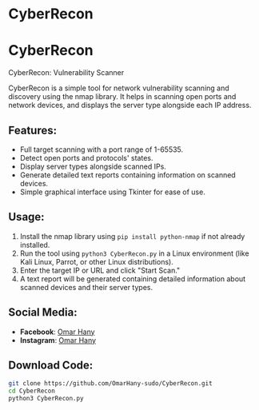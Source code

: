 # CyberRecon
# CyberRecon
CyberRecon: Vulnerability Scanner

CyberRecon is a simple tool for network vulnerability scanning and discovery using the nmap library. It helps in scanning open ports and network devices, and displays the server type alongside each IP address.

## Features:
- Full target scanning with a port range of 1-65535.
- Detect open ports and protocols' states.
- Display server types alongside scanned IPs.
- Generate detailed text reports containing information on scanned devices.
- Simple graphical interface using Tkinter for ease of use.

## Usage:
1. Install the nmap library using `pip install python-nmap` if not already installed.
2. Run the tool using `python3 CyberRecon.py` in a Linux environment (like Kali Linux, Parrot, or other Linux distributions).
3. Enter the target IP or URL and click "Start Scan."
4. A text report will be generated containing detailed information about scanned devices and their server types.

## Social Media:
- **Facebook**: [Omar Hany](https://facebook.com/Omar.Hany.850)
- **Instagram**: [Omar Hany](https://instagram.com/omar.hany.850/)

## Download Code:
```bash
git clone https://github.com/OmarHany-sudo/CyberRecon.git
cd CyberRecon
python3 CyberRecon.py

